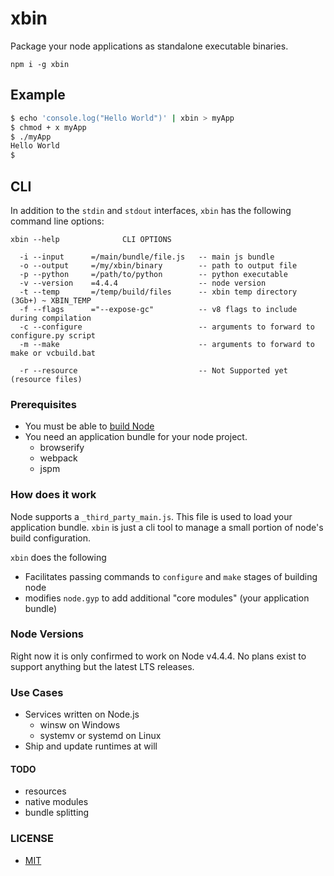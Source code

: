 # xbin

Package your node applications as standalone executable binaries.

`npm i -g xbin`

## Example

```bash
$ echo 'console.log("Hello World")' | xbin > myApp
$ chmod + x myApp
$ ./myApp
Hello World
$
```

## CLI

In addition to the `stdin` and `stdout` interfaces, `xbin` has the following command line options:

```
xbin --help              CLI OPTIONS

  -i --input      =/main/bundle/file.js   -- main js bundle
  -o --output     =/my/xbin/binary        -- path to output file
  -p --python     =/path/to/python        -- python executable
  -v --version    =4.4.4                  -- node version
  -t --temp       =/temp/build/files      -- xbin temp directory (3Gb+) ~ XBIN_TEMP
  -f --flags      ="--expose-gc"          -- v8 flags to include during compilation
  -c --configure                          -- arguments to forward to configure.py script
  -m --make                               -- arguments to forward to make or vcbuild.bat

  -r --resource                           -- Not Supported yet (resource files)
```

### Prerequisites

- You must be able to [build Node](https://github.com/nodejs/node/blob/master/BUILDING.md)
- You need an application bundle for your node project.
  - browserify
  - webpack
  - jspm


### How does it work

Node supports a `_third_party_main.js`. This file is used to load your application bundle.
`xbin` is just a cli tool to manage a small portion of node's build configuration.

`xbin` does the following
 - Facilitates passing commands to `configure` and `make` stages of building node
 - modifies `node.gyp` to add additional "core modules" (your application bundle)

### Node Versions

Right now it is only confirmed to work on Node v4.4.4.
No plans exist to support anything but the latest LTS releases.

### Use Cases

- Services written on Node.js
	- winsw on Windows
	- systemv or systemd on Linux
- Ship and update runtimes at will

#### TODO
- resources
- native modules
- bundle splitting

### LICENSE
- [MIT](https://github.com/calebboyd/xbin/blob/master/LICENSE)
